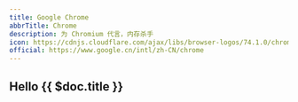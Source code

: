 ```yaml
---
title: Google Chrome
abbrTitle: Chrome
description: 为 Chromium 代言，内存杀手
icon: https://cdnjs.cloudflare.com/ajax/libs/browser-logos/74.1.0/chrome/chrome.svg
official: https://www.google.cn/intl/zh-CN/chrome
---
```


## Hello {{ $doc.title }}